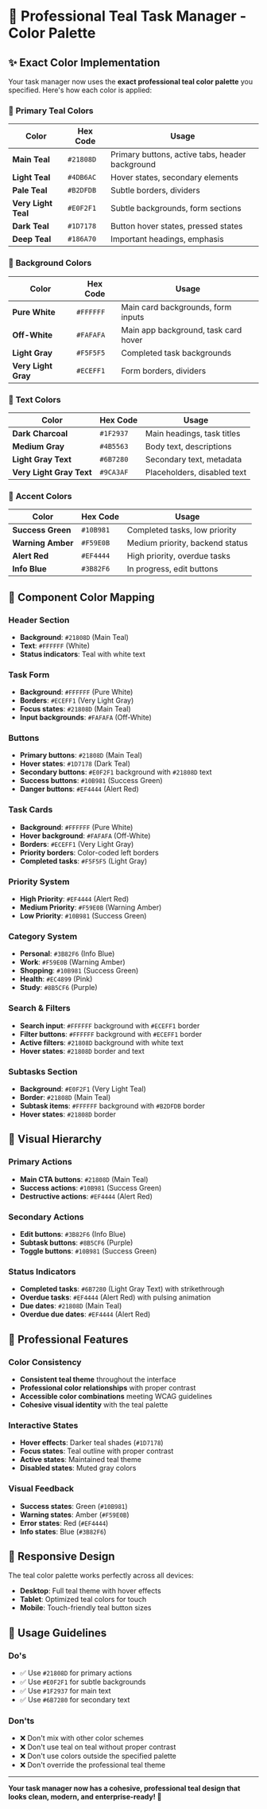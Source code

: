 # 🎨 Professional Teal Task Manager - Color Palette

## ✨ **Exact Color Implementation**

Your task manager now uses the **exact professional teal color palette** you specified. Here's how each color is applied:

### 🎯 **Primary Teal Colors**

| Color | Hex Code | Usage |
|-------|----------|-------|
| **Main Teal** | `#21808D` | Primary buttons, active tabs, header background |
| **Light Teal** | `#4DB6AC` | Hover states, secondary elements |
| **Pale Teal** | `#B2DFDB` | Subtle borders, dividers |
| **Very Light Teal** | `#E0F2F1` | Subtle backgrounds, form sections |
| **Dark Teal** | `#1D7178` | Button hover states, pressed states |
| **Deep Teal** | `#186A70` | Important headings, emphasis |

### 🎨 **Background Colors**

| Color | Hex Code | Usage |
|-------|----------|-------|
| **Pure White** | `#FFFFFF` | Main card backgrounds, form inputs |
| **Off-White** | `#FAFAFA` | Main app background, task card hover |
| **Light Gray** | `#F5F5F5` | Completed task backgrounds |
| **Very Light Gray** | `#ECEFF1` | Form borders, dividers |

### 📝 **Text Colors**

| Color | Hex Code | Usage |
|-------|----------|-------|
| **Dark Charcoal** | `#1F2937` | Main headings, task titles |
| **Medium Gray** | `#4B5563` | Body text, descriptions |
| **Light Gray Text** | `#6B7280` | Secondary text, metadata |
| **Very Light Gray Text** | `#9CA3AF` | Placeholders, disabled text |

### 🚨 **Accent Colors**

| Color | Hex Code | Usage |
|-------|----------|-------|
| **Success Green** | `#10B981` | Completed tasks, low priority |
| **Warning Amber** | `#F59E0B` | Medium priority, backend status |
| **Alert Red** | `#EF4444` | High priority, overdue tasks |
| **Info Blue** | `#3B82F6` | In progress, edit buttons |

## 🎯 **Component Color Mapping**

### **Header Section**
- **Background**: `#21808D` (Main Teal)
- **Text**: `#FFFFFF` (White)
- **Status indicators**: Teal with white text

### **Task Form**
- **Background**: `#FFFFFF` (Pure White)
- **Borders**: `#ECEFF1` (Very Light Gray)
- **Focus states**: `#21808D` (Main Teal)
- **Input backgrounds**: `#FAFAFA` (Off-White)

### **Buttons**
- **Primary buttons**: `#21808D` (Main Teal)
- **Hover states**: `#1D7178` (Dark Teal)
- **Secondary buttons**: `#E0F2F1` background with `#21808D` text
- **Success buttons**: `#10B981` (Success Green)
- **Danger buttons**: `#EF4444` (Alert Red)

### **Task Cards**
- **Background**: `#FFFFFF` (Pure White)
- **Hover background**: `#FAFAFA` (Off-White)
- **Borders**: `#ECEFF1` (Very Light Gray)
- **Priority borders**: Color-coded left borders
- **Completed tasks**: `#F5F5F5` (Light Gray)

### **Priority System**
- **High Priority**: `#EF4444` (Alert Red)
- **Medium Priority**: `#F59E0B` (Warning Amber)
- **Low Priority**: `#10B981` (Success Green)

### **Category System**
- **Personal**: `#3B82F6` (Info Blue)
- **Work**: `#F59E0B` (Warning Amber)
- **Shopping**: `#10B981` (Success Green)
- **Health**: `#EC4899` (Pink)
- **Study**: `#8B5CF6` (Purple)

### **Search & Filters**
- **Search input**: `#FFFFFF` background with `#ECEFF1` border
- **Filter buttons**: `#FFFFFF` background with `#ECEFF1` border
- **Active filters**: `#21808D` background with white text
- **Hover states**: `#21808D` border and text

### **Subtasks Section**
- **Background**: `#E0F2F1` (Very Light Teal)
- **Border**: `#21808D` (Main Teal)
- **Subtask items**: `#FFFFFF` background with `#B2DFDB` border
- **Hover states**: `#21808D` border

## 🎨 **Visual Hierarchy**

### **Primary Actions**
- **Main CTA buttons**: `#21808D` (Main Teal)
- **Success actions**: `#10B981` (Success Green)
- **Destructive actions**: `#EF4444` (Alert Red)

### **Secondary Actions**
- **Edit buttons**: `#3B82F6` (Info Blue)
- **Subtask buttons**: `#8B5CF6` (Purple)
- **Toggle buttons**: `#10B981` (Success Green)

### **Status Indicators**
- **Completed tasks**: `#6B7280` (Light Gray Text) with strikethrough
- **Overdue tasks**: `#EF4444` (Alert Red) with pulsing animation
- **Due dates**: `#21808D` (Main Teal)
- **Overdue due dates**: `#EF4444` (Alert Red)

## 🚀 **Professional Features**

### **Color Consistency**
- **Consistent teal theme** throughout the interface
- **Professional color relationships** with proper contrast
- **Accessible color combinations** meeting WCAG guidelines
- **Cohesive visual identity** with the teal palette

### **Interactive States**
- **Hover effects**: Darker teal shades (`#1D7178`)
- **Focus states**: Teal outline with proper contrast
- **Active states**: Maintained teal theme
- **Disabled states**: Muted gray colors

### **Visual Feedback**
- **Success states**: Green (`#10B981`)
- **Warning states**: Amber (`#F59E0B`)
- **Error states**: Red (`#EF4444`)
- **Info states**: Blue (`#3B82F6`)

## 📱 **Responsive Design**

The teal color palette works perfectly across all devices:
- **Desktop**: Full teal theme with hover effects
- **Tablet**: Optimized teal colors for touch
- **Mobile**: Touch-friendly teal button sizes

## 🎯 **Usage Guidelines**

### **Do's**
- ✅ Use `#21808D` for primary actions
- ✅ Use `#E0F2F1` for subtle backgrounds
- ✅ Use `#1F2937` for main text
- ✅ Use `#6B7280` for secondary text

### **Don'ts**
- ❌ Don't mix with other color schemes
- ❌ Don't use teal on teal without proper contrast
- ❌ Don't use colors outside the specified palette
- ❌ Don't override the professional teal theme

---

**Your task manager now has a cohesive, professional teal design that looks clean, modern, and enterprise-ready! 🎉**

